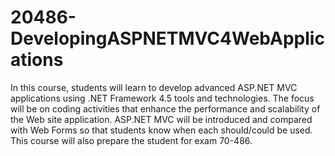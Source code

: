 # 20486-DevelopingASPNETMVC4WebApplications
In this course, students will learn to develop advanced ASP.NET MVC applications using .NET Framework 4.5 tools and technologies. The focus will be on coding activities that enhance the performance and scalability of the Web site application. ASP.NET MVC will be introduced and compared with Web Forms so that students know when each should/could be used. This course will also prepare the student for exam 70-486.
